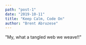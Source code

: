 ```yaml
---
path: "post-1"
date: "2019-10-11"
title: "Keep Calm, Code On"
author: "Brent Abruzese"
---
```


"My, what a tangled web we weave!!"